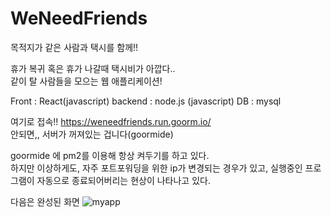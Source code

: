 # WeNeedFriends

목적지가 같은 사람과 택시를 함께!!

휴가 복귀 혹은 휴가 나갈때 택시비가 아깝다..  
같이 탈 사람들을 모으는 웹 애플리케이션!

Front : React(javascript)
backend : node.js (javascript)
DB : mysql


여기로 접속!! https://weneedfriends.run.goorm.io/  
안되면,, 서버가 꺼져있는 겁니다(goormide)

goormide 에 pm2를 이용해 항상 켜두기를 하고 있다.  
하지만 이상하게도, 자주 포트포워딩을 위한 ip가 변경되는 경우가 있고, 실행중인 프로그램이 자동으로 종료되어버리는 현상이 나타나고 있다.

다음은 완성된 화면
![myapp](https://user-images.githubusercontent.com/83493949/187597574-7b48e0a9-229b-430b-9681-b14e924932c1.png)

